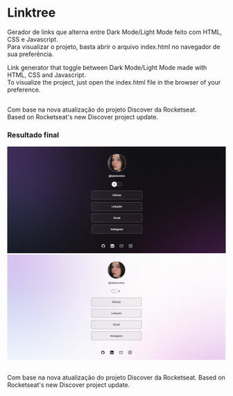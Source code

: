 # Linktree
Gerador de links que alterna entre Dark Mode/Light Mode feito com HTML, CSS e Javascript. <br>
Para visualizar o projeto, basta abrir o arquivo index.html no navegador de sua preferência. 

Link generator that toggle between Dark Mode/Light Mode made with HTML, CSS and Javascript. <br>
To visualize the project, just open the index.html file in the browser of your preference.

##
Com base na nova atualização do projeto Discover da Rocketseat. <br>
Based on Rocketseat's new Discover project update.

### Resultado final
<img src="assets/dark-mode.png" alt="Linktree"/>
<br>
<img src="assets/light-mode.png" alt="Linktree"/>

##
Com base na nova atualização do projeto Discover da Rocketseat.
Based on Rocketseat's new Discover project update.

